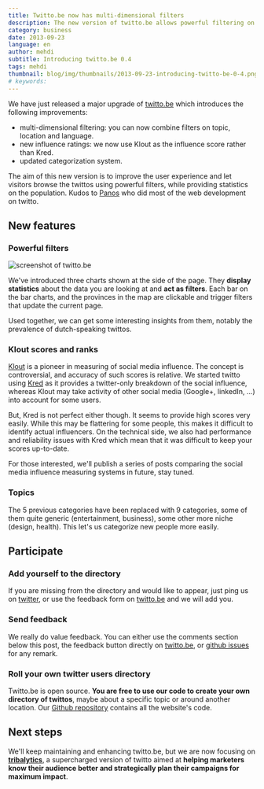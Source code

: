 ```yaml
---
title: Twitto.be now has multi-dimensional filters
description: The new version of twitto.be allows powerful filtering on topic, location and language, and uses Klout instead of Kred social media influence score.
category: business
date: 2013-09-23
language: en
author: mehdi
subtitle: Introducing twitto.be 0.4
tags: mehdi
thumbnail: blog/img/thumbnails/2013-09-23-introducing-twitto-be-0-4.png
# keywords: 
---
```

We have just released a major upgrade of [twitto.be](http://twitto.be) which introduces the following improvements:

* multi-dimensional filtering: you can now combine filters on topic, location and language.
* new influence ratings: we now use Klout as the influence score rather than Kred.
* updated categorization system.

The aim of this new version is to improve the user experience and let visitors browse the twittos using powerful filters, while providing statistics on the population. Kudos to [Panos](http://gr.linkedin.com/in/psynetos) who did most of the web development on twitto.

## New features

### Powerful filters


![screenshot of twitto.be](/img/blog/twitto.be-0.4-screenshot.png "new version of twitto.be")


We've introduced three charts shown at the side of the page. They **display statistics** about the data you are looking at and **act as filters**. Each bar on the bar charts, and the provinces in the map are clickable and trigger filters that update the current page.

Used together, we can get some interesting insights from them, notably the prevalence of dutch-speaking twittos.


### Klout scores and ranks

[Klout](http://klout.com) is a pioneer in measuring of social media influence. The concept is controversial, and accuracy of such scores is relative. We started twitto using [Kred](http://kred.com) as it provides a twitter-only breakdown of the social influence, whereas Klout may take activity of other social media (Google+, linkedIn, ...) into account for some users.

But, Kred is not perfect either though. It seems to provide high scores very easily. While this may be flattering for some people, this makes it difficult to identify actual influencers. On the technical side, we also had performance and reliability issues with Kred which mean that it was difficult to keep your scores up-to-date.

For those interested, we'll publish a series of posts comparing the social media influence measuring systems in future, stay tuned.

### Topics

The 5 previous categories have been replaced with 9 categories, some of them quite generic (entertainment, business), some other more niche (design, health). This let's us categorize new people more easily.



## Participate

### Add yourself to the directory

If you are missing from the directory and would like to appear, just ping us on [twitter](https://twitter.com/intent/tweet?url=http%3A%2F%2Ftwitto.be&text=%40twitto_be%20please%20add%20me%20to&hashtags=twittoBe), or use the feedback form on [twitto.be](http://twitto.be) and we will add you.

### Send feedback

We really do value feedback. You can either use the comments section below this post, the feedback button directly on [twitto.be](http://twitto.be), or [github issues](https://github.com/Mango-information-systems/twitto_be/issues?state=open) for any remark.

### Roll your own twitter users directory

Twitto.be is open source. **You are free to use our code to create your own directory of twittos**, maybe about a specific topic or around another location. Our [Github repository](https://github.com/Mango-information-systems/twitto_be) contains all the website's code.


## Next steps

We'll keep maintaining and enhancing twitto.be, but we are now focusing on **[tribalytics](http://tribalytics.com)**, a supercharged version of twitto aimed at **helping marketers know their audience better and strategically plan their campaigns for maximum impact**.


